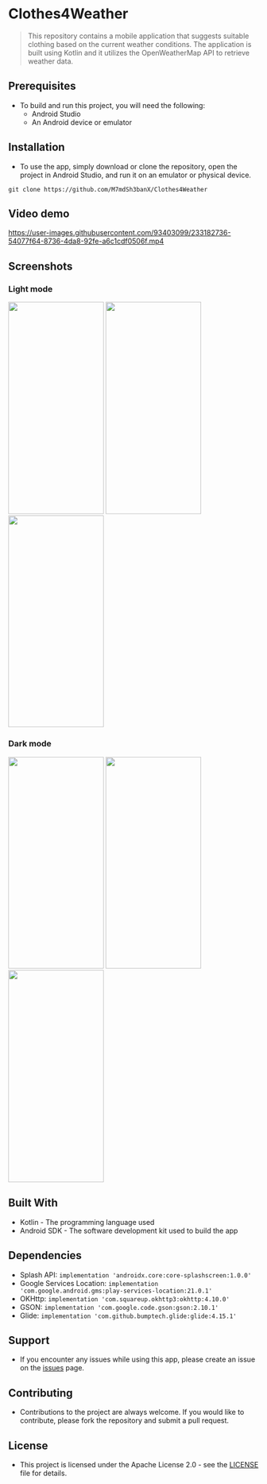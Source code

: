# Clothes4Weather
> This repository contains a mobile application that suggests suitable clothing based on the current weather conditions. The application is built using Kotlin and it utilizes the OpenWeatherMap API to retrieve weather data.

## Prerequisites
  - To build and run this project, you will need the following:
    - Android Studio
    - An Android device or emulator

## Installation
  - To use the app, simply download or clone the repository, open the project in Android Studio, and run it on an emulator or physical device.
  ```git
  git clone https://github.com/M7mdSh3banX/Clothes4Weather
  ```

## Video demo
https://user-images.githubusercontent.com/93403099/233182736-54077f64-8736-4da8-92fe-a6c1cdf0506f.mp4

## Screenshots
### Light mode
<img src="https://user-images.githubusercontent.com/93403099/233184629-cbd80e7c-5269-426f-96a0-d434d39545ee.jpg" width="192" height="426.67"> <img src="https://user-images.githubusercontent.com/93403099/233185389-1bb13890-599d-4512-80f5-6cf0137e7207.jpg" width="192" height="426.67"> <img src="https://user-images.githubusercontent.com/93403099/233185320-596b80f6-886a-43fe-96fc-53431c2c4f5a.jpg" width="192" height="426.67">

### Dark mode
<img src="https://user-images.githubusercontent.com/93403099/233185919-0b527f6a-fb3c-4108-8001-25ddf7cca960.jpg" width="192" height="426.67"> <img src="https://user-images.githubusercontent.com/93403099/233185921-cac505e1-d1d0-4063-9125-49681f33cfcb.jpg" width="192" height="426.67"> <img src="https://user-images.githubusercontent.com/93403099/233185924-27e60213-40d3-4d32-a23d-387f7512acda.jpg" width="192" height="426.67">


## Built With
  - Kotlin - The programming language used
  - Android SDK - The software development kit used to build the app

## Dependencies
  - Splash API: ``` implementation 'androidx.core:core-splashscreen:1.0.0' ```
  - Google Services Location: ``` implementation 'com.google.android.gms:play-services-location:21.0.1' ```
  - OKHttp: ``` implementation 'com.squareup.okhttp3:okhttp:4.10.0' ```
  - GSON: ``` implementation 'com.google.code.gson:gson:2.10.1' ```
  - Glide: ``` implementation 'com.github.bumptech.glide:glide:4.15.1' ```

## Support
  - If you encounter any issues while using this app, please create an issue on the [issues](https://github.com/M7mdSh3banX/Clothes4Weather/issues) page.
## Contributing
  - Contributions to the project are always welcome. If you would like to contribute, please fork the repository and submit a pull request.
## License
  - This project is licensed under the Apache License 2.0 - see the [LICENSE](https://github.com/M7mdSh3banX/Clothes4Weather/blob/develop/LICENCE.md) file for details.
